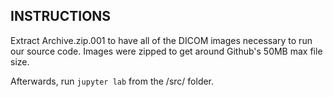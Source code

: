 ## INSTRUCTIONS

Extract Archive.zip.001 to have all of the DICOM images necessary to run our source code.
Images were zipped to get around Github's 50MB max file size.

Afterwards, run ```jupyter lab``` from the /src/ folder.
